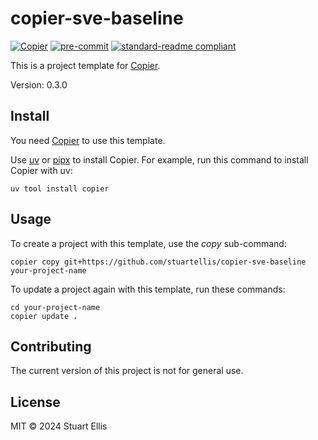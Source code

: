 <!--
SPDX-FileCopyrightText: 2024-present Stuart Ellis <stuart@stuartellis.name>

SPDX-License-Identifier: MIT
-->

# copier-sve-baseline

[![Copier](https://img.shields.io/endpoint?url=https://raw.githubusercontent.com/copier-org/copier/master/img/badge/badge-grayscale-inverted-border-orange.json)](https://github.com/copier-org/copier) [![pre-commit](https://img.shields.io/badge/pre--commit-enabled-brightgreen?logo=pre-commit)](https://github.com/pre-commit/pre-commit) [![standard-readme compliant](https://img.shields.io/badge/readme%20style-standard-brightgreen.svg?style=flat-square)](https://github.com/RichardLitt/standard-readme)

This is a project template for [Copier](https://copier.readthedocs.io/en/stable/).

Version: 0.3.0

## Install

You need [Copier](https://copier.readthedocs.io/en/stable/) to use this template.

Use [uv](https://docs.astral.sh/uv/) or [pipx](https://pipx.pypa.io/) to install Copier. For example, run this command to install Copier with uv:

```shell
uv tool install copier
```

## Usage

To create a project with this template, use the *copy* sub-command:

```shell
copier copy git+https://github.com/stuartellis/copier-sve-baseline your-project-name
```

To update a project again with this template, run these commands:

```shell
cd your-project-name
copier update .
```

## Contributing

The current version of this project is not for general use.

## License

MIT © 2024 Stuart Ellis
